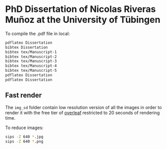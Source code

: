 # PhD Dissertation of Nicolas Riveras Muñoz at the University of Tübingen

To compile the .pdf file in local:

```bash
pdflatex Dissertation
bibtex Dissertation
bibtex tex/Manuscript-1
bibtex tex/Manuscript-2
bibtex tex/Manuscript-3
bibtex tex/Manuscript-4
bibtex tex/Manuscript-5
pdflatex Dissertation
pdflatex Dissertation
```

## Fast render

The `img_sd` folder contain low resolution version of all the images in order to render it with the free tier of [overleaf](https://www.overleaf.com/) restricted to 20 seconds of rendering time.

To reduce images:
```bash
sips -Z 640 *.jpg
sips -Z 640 *.png
```
